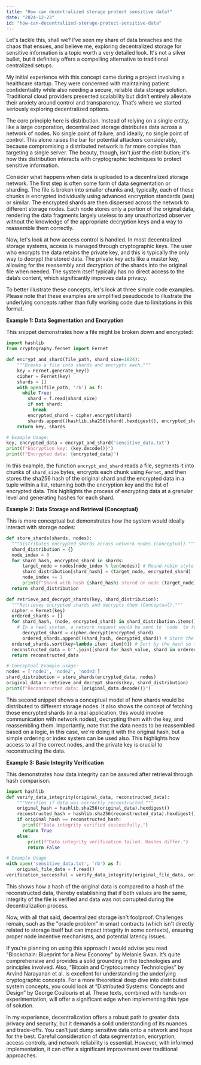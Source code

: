 ```yaml
---
title: "How can decentralized storage protect sensitive data?"
date: "2024-12-23"
id: "how-can-decentralized-storage-protect-sensitive-data"
---
```


Let's tackle this, shall we? I've seen my share of data breaches and the chaos that ensues, and believe me, exploring decentralized storage for sensitive information is a topic worth a very detailed look. It's not a silver bullet, but it definitely offers a compelling alternative to traditional centralized setups.

My initial experience with this concept came during a project involving a healthcare startup. They were concerned with maintaining patient confidentiality while also needing a secure, reliable data storage solution. Traditional cloud providers presented scalability but didn’t entirely alleviate their anxiety around control and transparency. That’s where we started seriously exploring decentralized options.

The core principle here is distribution. Instead of relying on a single entity, like a large corporation, decentralized storage distributes data across a network of nodes. No single point of failure, and ideally, no single point of control. This alone raises the bar for potential attackers considerably, because compromising a distributed network is far more complex than targeting a single server. The beauty, though, isn't *just* the distribution; it's how this distribution interacts with cryptographic techniques to protect sensitive information.

Consider what happens when data is uploaded to a decentralized storage network. The first step is often some form of data segmentation or sharding. The file is broken into smaller chunks and, typically, each of these chunks is encrypted individually using advanced encryption standards (aes) or similar. The encrypted shards are then dispersed across the network to different storage nodes. Each node stores only a portion of the original data, rendering the data fragments largely useless to any unauthorized observer without the knowledge of the appropriate decryption keys and a way to reassemble them correctly.

Now, let's look at how access control is handled. In most decentralized storage systems, access is managed through cryptographic keys. The user who encrypts the data retains the private key, and this is typically the only way to decrypt the stored data. The private key acts like a master key, allowing for the reassembly and decryption of the shards into the original file when needed. The system itself typically has no direct access to the data’s content, which significantly improves data privacy.

To better illustrate these concepts, let's look at three simple code examples. Please note that these examples are simplified pseudocode to illustrate the underlying concepts rather than fully working code due to limitations in this format.

**Example 1: Data Segmentation and Encryption**

This snippet demonstrates how a file might be broken down and encrypted:

```python
import hashlib
from cryptography.fernet import Fernet

def encrypt_and_shard(file_path, shard_size=1024):
    """Breaks a file into shards and encrypts each."""
    key = Fernet.generate_key()
    cipher = Fernet(key)
    shards = []
    with open(file_path, 'rb') as f:
      while True:
        shard = f.read(shard_size)
        if not shard:
          break
        encrypted_shard = cipher.encrypt(shard)
        shards.append((hashlib.sha256(shard).hexdigest(), encrypted_shard))
    return key, shards

# Example Usage:
key, encrypted_data = encrypt_and_shard('sensitive_data.txt')
print(f"Encryption key: {key.decode()}")
print(f"Encrypted data: {encrypted_data}")

```

In this example, the function `encrypt_and_shard` reads a file, segments it into chunks of `shard_size` bytes, encrypts each chunk using `Fernet`, and then stores the sha256 hash of the original shard and the encrypted data in a tuple within a list, returning both the encryption key and the list of encrypted data. This highlights the process of encrypting data at a granular level and generating hashes for each shard.

**Example 2: Data Storage and Retrieval (Conceptual)**

This is more conceptual but demonstrates how the system would ideally interact with storage nodes:

```python
def store_shards(shards, nodes):
  """Distributes encrypted shards across network nodes (Conceptual)."""
  shard_distribution = {}
  node_index = 0
  for shard_hash, encrypted_shard in shards:
      target_node = nodes[node_index % len(nodes)] # Round-robin style
      shard_distribution[shard_hash] = (target_node, encrypted_shard)
      node_index += 1
      print(f"Shard with hash {shard_hash} stored on node {target_node}.")
  return shard_distribution

def retrieve_and_decrypt_shards(key, shard_distribution):
  """Retrieves encrypted shards and decrypts them (Conceptual)."""
  cipher = Fernet(key)
  ordered_shards = []
  for shard_hash, (node, encrypted_shard) in shard_distribution.items():
    # In a real system, a network request would be sent to `node` to fetch `encrypted_shard`
      decrypted_shard = cipher.decrypt(encrypted_shard)
      ordered_shards.append((shard_hash, decrypted_shard)) # Store the hash with the decrypted shard.
  ordered_shards.sort(key=lambda item: item[0]) # Sort by the hash so the chunks are in original order.
  reconstructed_data = b''.join([shard for hash_value, shard in ordered_shards])
  return reconstructed_data

# Conceptual Example usage:
nodes = ['node1', 'node2', 'node3']
shard_distribution = store_shards(encrypted_data, nodes)
original_data = retrieve_and_decrypt_shards(key, shard_distribution)
print(f"Reconstructed data: {original_data.decode()}")

```

This second snippet shows a conceptual model of how shards would be distributed to different storage nodes. It also shows the concept of fetching those encrypted shards (in a real application, this would involve communication with network nodes), decrypting them with the key, and reassembling them. Importantly, note that the data needs to be reassembled based on a logic, in this case, we're doing it with the original hash, but a simple ordering or index system can be used also. This highlights how access to all the correct nodes, and the private key is crucial to reconstructing the data.

**Example 3: Basic Integrity Verification**

This demonstrates how data integrity can be assured after retrieval through hash comparison.

```python
import hashlib
def verify_data_integrity(original_data, reconstructed_data):
    """Verifies if data was correctly reconstructed."""
    original_hash = hashlib.sha256(original_data).hexdigest()
    reconstructed_hash = hashlib.sha256(reconstructed_data).hexdigest()
    if original_hash == reconstructed_hash:
      print(f"Data integrity verified successfully.")
      return True
    else:
        print(f"Data integrity verification failed. Hashes differ.")
        return False

# Example Usage
with open('sensitive_data.txt', 'rb') as f:
    original_file_data = f.read()
verification_successful = verify_data_integrity(original_file_data, original_data)

```

This shows how a hash of the original data is compared to a hash of the reconstructed data, thereby establishing that if both values are the same, integrity of the file is verified and data was not corrupted during the decentralization process.

Now, with all that said, decentralized storage isn't foolproof. Challenges remain, such as the "oracle problem" in smart contracts (which isn't directly related to storage itself but can impact integrity in some contexts), ensuring proper node incentive mechanisms, and potential latency issues.

If you're planning on using this approach I would advise you read "Blockchain: Blueprint for a New Economy" by Melanie Swan. It’s quite comprehensive and provides a solid grounding in the technologies and principles involved. Also, “Bitcoin and Cryptocurrency Technologies” by Arvind Narayanan et al. is excellent for understanding the underlying cryptographic concepts. For a more theoretical deep dive into distributed system concepts, you could look at “Distributed Systems: Concepts and Design” by George Coulouris et al. These texts, combined with hands-on experimentation, will offer a significant edge when implementing this type of solution.

In my experience, decentralization offers a robust path to greater data privacy and security, but it demands a solid understanding of its nuances and trade-offs. You can’t just dump sensitive data onto a network and hope for the best. Careful consideration of data segmentation, encryption, access controls, and network reliability is essential. However, with informed implementation, it can offer a significant improvement over traditional approaches.
